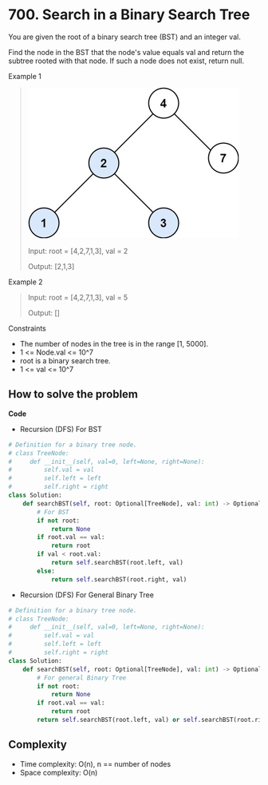 # 700. Search in a Binary Search Tree
<Badge type="tip" text="Easy" /> [<Badge type="info" text="LeetCode" />](https://leetcode.com/problems/search-in-a-binary-search-tree/)

You are given the root of a binary search tree (BST) and an integer val.

Find the node in the BST that the node's value equals val and return the subtree rooted with that node. If such a node does not exist, return null.

Example 1
> ![700. Search in a Binary Search Tree](../images/700.jpg)
>
> Input: root = [4,2,7,1,3], val = 2
>
> Output: [2,1,3]

Example 2
> Input: root = [4,2,7,1,3], val = 5
>
> Output: []

Constraints
- The number of nodes in the tree is in the range [1, 5000].
- 1 <= Node.val <= 10^7
- root is a binary search tree.
- 1 <= val <= 10^7


## How to solve the problem

**Code**

- Recursion (DFS) For BST
```Python
# Definition for a binary tree node.
# class TreeNode:
#     def __init__(self, val=0, left=None, right=None):
#         self.val = val
#         self.left = left
#         self.right = right
class Solution:
    def searchBST(self, root: Optional[TreeNode], val: int) -> Optional[TreeNode]:
        # For BST
        if not root:
            return None
        if root.val == val:
            return root
        if val < root.val:
            return self.searchBST(root.left, val)
        else:
            return self.searchBST(root.right, val)
```

- Recursion (DFS) For General Binary Tree
```Python
# Definition for a binary tree node.
# class TreeNode:
#     def __init__(self, val=0, left=None, right=None):
#         self.val = val
#         self.left = left
#         self.right = right
class Solution:
    def searchBST(self, root: Optional[TreeNode], val: int) -> Optional[TreeNode]:
        # For general Binary Tree
        if not root:
            return None
        if root.val == val:
            return root
        return self.searchBST(root.left, val) or self.searchBST(root.right, val)
```

## Complexity
- Time complexity: O(n), n == number of nodes
- Space complexity: O(n)
